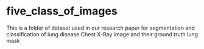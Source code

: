 # five_class_of_images
This is a folder of dataset used in our research paper for segmentation and classification of lung disease Chest X-Ray image and their ground truth lung mask
